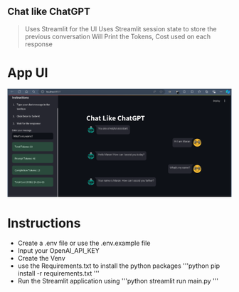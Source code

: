## Chat like ChatGPT
> Uses Streamlit for the UI
> Uses Streamlit session state to store the previous conversation
> Will Print the Tokens, Cost used on each response


# App UI
![alt text](image.png)


# Instructions
- Create a .env file or use the .env.example file
- Input your OpenAI_API_KEY
- Create the Venv
- use the Requirements.txt to install the python packages
  '''python
  pip install -r requirements.txt
  '''
- Run the Streamlit application using
  '''python
  streamlit run main.py
  '''